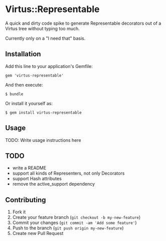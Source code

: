 # Virtus::Representable

A quick and dirty code spike to generate Representable decorators out of a Virtus tree without typing too much.

Currently only on a "I need that" basis.

## Installation

Add this line to your application's Gemfile:

    gem 'virtus-representable'

And then execute:

    $ bundle

Or install it yourself as:

    $ gem install virtus-representable

## Usage

TODO: Write usage instructions here

## TODO

* write a README
* support all kinds of Representers, not only Decorators
* support Hash attributes
* remove the active_support dependency

## Contributing

1. Fork it
2. Create your feature branch (`git checkout -b my-new-feature`)
3. Commit your changes (`git commit -am 'Add some feature'`)
4. Push to the branch (`git push origin my-new-feature`)
5. Create new Pull Request
